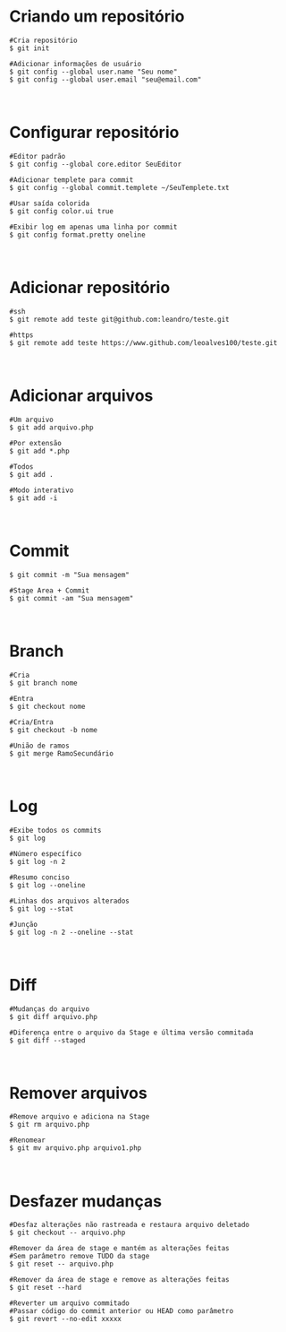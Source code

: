 # Criando um repositório

```
#Cria repositório
$ git init

#Adicionar informações de usuário
$ git config --global user.name "Seu nome"
$ git config --global user.email "seu@email.com"
```
&nbsp;

# Configurar repositório
```
#Editor padrão
$ git config --global core.editor SeuEditor

#Adicionar templete para commit
$ git config --global commit.templete ~/SeuTemplete.txt

#Usar saída colorida
$ git config color.ui true

#Exibir log em apenas uma linha por commit
$ git config format.pretty oneline
```
&nbsp;

# Adicionar repositório
```
#ssh
$ git remote add teste git@github.com:leandro/teste.git

#https
$ git remote add teste https://www.github.com/leoalves100/teste.git
```
&nbsp;

# Adicionar arquivos
```
#Um arquivo
$ git add arquivo.php

#Por extensão
$ git add *.php

#Todos
$ git add .

#Modo interativo
$ git add -i
```
&nbsp;

# Commit
```
$ git commit -m "Sua mensagem"

#Stage Area + Commit
$ git commit -am "Sua mensagem"

```
&nbsp;

# Branch

```
#Cria
$ git branch nome

#Entra
$ git checkout nome

#Cria/Entra
$ git checkout -b nome

#União de ramos
$ git merge RamoSecundário
```
&nbsp;

# Log
```
#Exibe todos os commits
$ git log 

#Número específico
$ git log -n 2

#Resumo conciso
$ git log --oneline

#Linhas dos arquivos alterados
$ git log --stat

#Junção
$ git log -n 2 --oneline --stat
```
&nbsp;

# Diff
```
#Mudanças do arquivo
$ git diff arquivo.php

#Diferença entre o arquivo da Stage e última versão commitada
$ git diff --staged
```
&nbsp;

# Remover arquivos
```
#Remove arquivo e adiciona na Stage
$ git rm arquivo.php

#Renomear 
$ git mv arquivo.php arquivo1.php
```
&nbsp;

# Desfazer mudanças
```
#Desfaz alterações não rastreada e restaura arquivo deletado
$ git checkout -- arquivo.php

#Remover da área de stage e mantém as alterações feitas
#Sem parâmetro remove TUDO da stage
$ git reset -- arquivo.php

#Remover da área de stage e remove as alterações feitas
$ git reset --hard

#Reverter um arquivo commitado
#Passar código do commit anterior ou HEAD como parâmetro
$ git revert --no-edit xxxxx 

```
